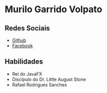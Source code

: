 # Murilo Garrido Volpato
## Redes Sociais
* [Github](https://github.com/MuriloGarrido)
* [Facebook](https://www.facebook.com/?locale=pt_BR)
## Habilidades
* Rei do JavaFX
* Discípulo do Dr. Little August Stone
* Rafael Rodrigues Sanches

